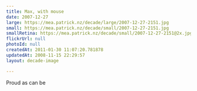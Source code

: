 ```yaml
---
title: Max, with mouse
date: 2007-12-27
large: https://mea.patrick.nz/decade/large/2007-12-27-2151.jpg
small: https://mea.patrick.nz/decade/small/2007-12-27-2151.jpg
smallRetina: https://mea.patrick.nz/decade/small/2007-12-27-2151@2x.jpg
flickrUrl: null
photoId: null
createdAt: 2011-01-30 11:07:20.781878
updatedAt: 2008-11-15 22:29:57
layout: decade-image

---
```

Proud as can be
